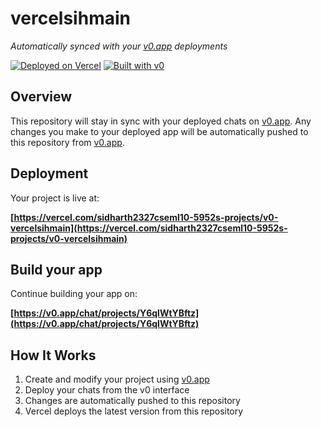 # vercelsihmain

*Automatically synced with your [v0.app](https://v0.app) deployments*

[![Deployed on Vercel](https://img.shields.io/badge/Deployed%20on-Vercel-black?style=for-the-badge&logo=vercel)](https://vercel.com/sidharth2327cseml10-5952s-projects/v0-vercelsihmain)
[![Built with v0](https://img.shields.io/badge/Built%20with-v0.app-black?style=for-the-badge)](https://v0.app/chat/projects/Y6qlWtYBftz)

## Overview

This repository will stay in sync with your deployed chats on [v0.app](https://v0.app).
Any changes you make to your deployed app will be automatically pushed to this repository from [v0.app](https://v0.app).

## Deployment

Your project is live at:

**[https://vercel.com/sidharth2327cseml10-5952s-projects/v0-vercelsihmain](https://vercel.com/sidharth2327cseml10-5952s-projects/v0-vercelsihmain)**

## Build your app

Continue building your app on:

**[https://v0.app/chat/projects/Y6qlWtYBftz](https://v0.app/chat/projects/Y6qlWtYBftz)**

## How It Works

1. Create and modify your project using [v0.app](https://v0.app)
2. Deploy your chats from the v0 interface
3. Changes are automatically pushed to this repository
4. Vercel deploys the latest version from this repository